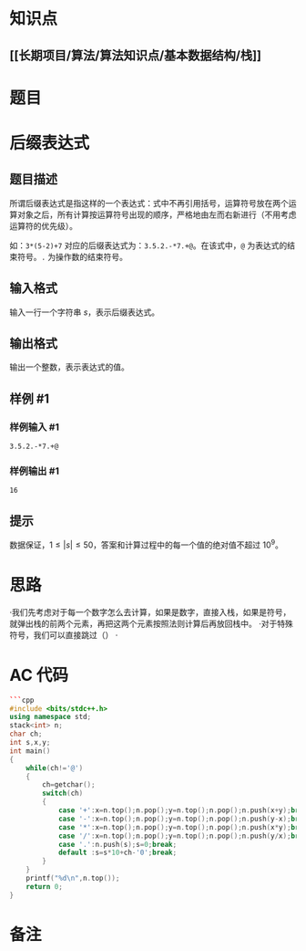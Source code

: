 # 知识点
  ## [[长期项目/算法/算法知识点/基本数据结构/栈]] 
# 题目
 # 后缀表达式

## 题目描述

所谓后缀表达式是指这样的一个表达式：式中不再引用括号，运算符号放在两个运算对象之后，所有计算按运算符号出现的顺序，严格地由左而右新进行（不用考虑运算符的优先级）。

如：$\texttt{3*(5-2)+7}$ 对应的后缀表达式为：$\texttt{3.5.2.-*7.+@}$。在该式中，`@` 为表达式的结束符号。`.` 为操作数的结束符号。

## 输入格式

输入一行一个字符串 $s$，表示后缀表达式。

## 输出格式

输出一个整数，表示表达式的值。

## 样例 #1

### 样例输入 #1

```
3.5.2.-*7.+@
```

### 样例输出 #1

```
16
```

## 提示

数据保证，$1 \leq |s| \leq 50$，答案和计算过程中的每一个值的绝对值不超过 $10^9$。

# 思路
·我们先考虑对于每一个数字怎么去计算，如果是数字，直接入栈，如果是符号，就弹出栈的前两个元素，再把这两个元素按照法则计算后再放回栈中。
·对于特殊符号，我们可以直接跳过（）
·
# AC 代码
```cpp
```cpp
#include <bits/stdc++.h>
using namespace std;
stack<int> n;
char ch;
int s,x,y;
int main()
{
    while(ch!='@')
    {
        ch=getchar();
        switch(ch)
        {
            case '+':x=n.top();n.pop();y=n.top();n.pop();n.push(x+y);break;
            case '-':x=n.top();n.pop();y=n.top();n.pop();n.push(y-x);break;
            case '*':x=n.top();n.pop();y=n.top();n.pop();n.push(x*y);break;
            case '/':x=n.top();n.pop();y=n.top();n.pop();n.push(y/x);break;
            case '.':n.push(s);s=0;break;
            default :s=s*10+ch-'0';break;
        }
    }
    printf("%d\n",n.top());
    return 0;
}
```

# 备注
